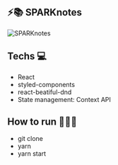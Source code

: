 ## ⚡️📚 SPARKnotes

![SPARKnotes](demo/sparknotes.gif)

## Techs 💻
- React
- styled-components
- react-beatiful-dnd
- State management: Context API

## How to run 🏃🏻‍♂️
- git clone
- yarn
- yarn start
